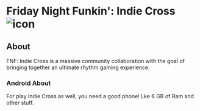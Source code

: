 # Friday Night Funkin': Indie Cross ![icon](assets/compileData/icon32.png)
## About
FNF: Indie Cross is a massive community collaboration with the goal of bringing together an ultimate rhythm gaming experience.

### Android About
For play Indie Cross as well, you need a good phone!
Lke 6 GB of Ram and other stuff.

<!--
### Android Gameplay
![preview](.github/PreviewStuff/mobizen_20230104_214737.mp4) />

### WARNING!!! 
The Android Build is not optimized(and I won't try to do it), and sometimes crash.

# Credits
### RonyxDumb (Android Porter)
### Team Credits in-game

### Friday Night Funkin'
 - [ninjamuffin99](https://twitter.com/ninja_muffin99) - Programming
 - [PhantomArcade3K](https://twitter.com/phantomarcade3k) and [Evilsk8r](https://twitter.com/evilsk8r) - Art
 - [Kawai Sprite](https://twitter.com/kawaisprite) - Music

This game was made with love to Newgrounds and its community. Extra love to Tom Fulp.'

### Bendy and the Ink Machine
 - [Joey Drew Studios](https://twitter.com/joeydrewstu)

### Cuphead
 - [Studio MDHR](https://twitter.com/studiomdhr)

### Undertale
 - [Toby Fox](https://twitter.com/tobyfox)

### Untitled Goose Game
 - [House House](https://twitter.com/house_house_)

### BINK Video Player
 - [RAD Game Tools](http://www.radgametools.com/)

### Adobe Animate CC - Texture Atlas for OpenFL
 - [mathieuanthoine](https://github.com/mathieuanthoine)


# PC Installation
1. [Install Haxe](https://haxe.org/download)
2. Install `git`.
	- Windows: install from the [git-scm](https://git-scm.com/downloads) website.
	- Linux: install the `git` package: `sudo apt install git` (ubuntu), `sudo pacman -S git` (arch), etc... (you probably already have it)
3. Install and set up the necessary libraries:
	- `haxelib install lime`
	- `haxelib install openfl`
	- `haxelib install flixel`
	- `haxelib run lime setup`
	- `haxelib run lime setup flixel`
	- `haxelib install flixel-tools`
	- `haxelib run flixel-tools setup`
	- `haxelib install flixel-addons`
	- `haxelib install flixel-ui`
	- `haxelib install linc_luajit`
	- `haxelib git discord_rpc https://github.com/Aidan63/linc_discord-rpc`
	- `haxelib git systools https://github.com/haya3218/systools`
	- `haxelib run lime rebuild systools windows`
	- `haxelib git tentools https://github.com/TentaRJ/tentools`
	
# Android Installation
Follow a guide for compiling [FNF for Android](https://github.com/RonyxDumb/FNF-Android-Porting-Guide), but with some changes:
1. Download
* [JDK](https://www.oracle.com/java/technologies/javase/javase-jdk8-downloads.html) - Download the version `11` of it
* [Android Studio](https://developer.android.com/studio) - I recomend you to download the latest version
* [NDK](https://developer.android.com/ndk/downloads/older_releases?hl=fi) - Download the version  `r21e` (This is the version recomended by Lime)

2. Follow the instructions for compiling for PC, after do this:
- install LincLuaJit from Sirox's Repository
  `haxelib git linc_luajit https://github.com/Sirox228/linc_luajit`
- install Extensions-AndroidTools 
  `haxelib git extension-androidtools https://github.com/MAJigsaw77/extension-androidtools`
  
 3. In the terminal, write:
 ```cmd
 lime build android -final
 ```
 
 4. Enjoy your APK ;)
  
